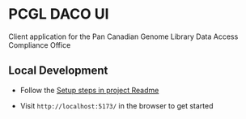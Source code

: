 # PCGL DACO UI

Client application for the Pan Canadian Genome Library Data Access Compliance Office

## Local Development

- Follow the [Setup steps in project Readme](../../README.md)

- Visit `http://localhost:5173/` in the browser to get started
